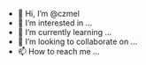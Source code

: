 - 👋 Hi, I’m @czmel
- 👀 I’m interested in ...
- 🌱 I’m currently learning ...
- 💞️ I’m looking to collaborate on ...
- 📫 How to reach me ...

<!---
czmel/czmel is a ✨ special ✨ repository because its `README.md` (this file) appears on your GitHub profile.
You can click the Preview link to take a look at your changes.
--->
